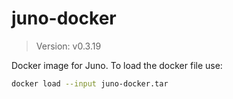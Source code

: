 # juno-docker

> Version: v0.3.19

Docker image for Juno. To load the docker file use:

```bash
docker load --input juno-docker.tar
```
